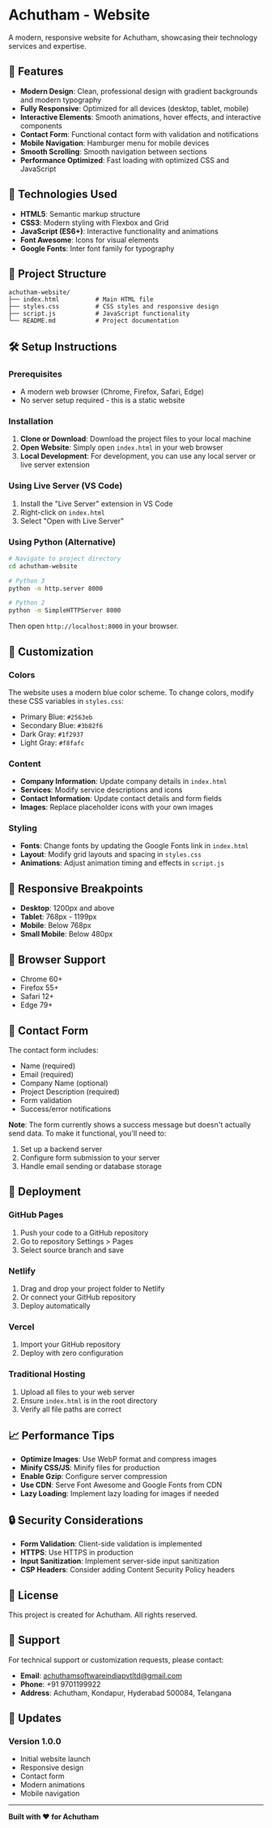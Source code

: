 # Achutham - Website

A modern, responsive website for Achutham, showcasing their technology services and expertise.

## 🌟 Features

- **Modern Design**: Clean, professional design with gradient backgrounds and modern typography
- **Fully Responsive**: Optimized for all devices (desktop, tablet, mobile)
- **Interactive Elements**: Smooth animations, hover effects, and interactive components
- **Contact Form**: Functional contact form with validation and notifications
- **Mobile Navigation**: Hamburger menu for mobile devices
- **Smooth Scrolling**: Smooth navigation between sections
- **Performance Optimized**: Fast loading with optimized CSS and JavaScript

## 🚀 Technologies Used

- **HTML5**: Semantic markup structure
- **CSS3**: Modern styling with Flexbox and Grid
- **JavaScript (ES6+)**: Interactive functionality and animations
- **Font Awesome**: Icons for visual elements
- **Google Fonts**: Inter font family for typography

## 📁 Project Structure

```
achutham-website/
├── index.html          # Main HTML file
├── styles.css          # CSS styles and responsive design
├── script.js           # JavaScript functionality
└── README.md           # Project documentation
```

## 🛠️ Setup Instructions

### Prerequisites
- A modern web browser (Chrome, Firefox, Safari, Edge)
- No server setup required - this is a static website

### Installation
1. **Clone or Download**: Download the project files to your local machine
2. **Open Website**: Simply open `index.html` in your web browser
3. **Local Development**: For development, you can use any local server or live server extension

### Using Live Server (VS Code)
1. Install the "Live Server" extension in VS Code
2. Right-click on `index.html`
3. Select "Open with Live Server"

### Using Python (Alternative)
```bash
# Navigate to project directory
cd achutham-website

# Python 3
python -m http.server 8000

# Python 2
python -m SimpleHTTPServer 8000
```
Then open `http://localhost:8000` in your browser.

## 🎨 Customization

### Colors
The website uses a modern blue color scheme. To change colors, modify these CSS variables in `styles.css`:
- Primary Blue: `#2563eb`
- Secondary Blue: `#3b82f6`
- Dark Gray: `#1f2937`
- Light Gray: `#f8fafc`

### Content
- **Company Information**: Update company details in `index.html`
- **Services**: Modify service descriptions and icons
- **Contact Information**: Update contact details and form fields
- **Images**: Replace placeholder icons with your own images

### Styling
- **Fonts**: Change fonts by updating the Google Fonts link in `index.html`
- **Layout**: Modify grid layouts and spacing in `styles.css`
- **Animations**: Adjust animation timing and effects in `script.js`

## 📱 Responsive Breakpoints

- **Desktop**: 1200px and above
- **Tablet**: 768px - 1199px
- **Mobile**: Below 768px
- **Small Mobile**: Below 480px

## 🔧 Browser Support

- Chrome 60+
- Firefox 55+
- Safari 12+
- Edge 79+

## 📧 Contact Form

The contact form includes:
- Name (required)
- Email (required)
- Company Name (optional)
- Project Description (required)
- Form validation
- Success/error notifications

**Note**: The form currently shows a success message but doesn't actually send data. To make it functional, you'll need to:
1. Set up a backend server
2. Configure form submission to your server
3. Handle email sending or database storage

## 🚀 Deployment

### GitHub Pages
1. Push your code to a GitHub repository
2. Go to repository Settings > Pages
3. Select source branch and save

### Netlify
1. Drag and drop your project folder to Netlify
2. Or connect your GitHub repository
3. Deploy automatically

### Vercel
1. Import your GitHub repository
2. Deploy with zero configuration

### Traditional Hosting
1. Upload all files to your web server
2. Ensure `index.html` is in the root directory
3. Verify all file paths are correct

## 📈 Performance Tips

- **Optimize Images**: Use WebP format and compress images
- **Minify CSS/JS**: Minify files for production
- **Enable Gzip**: Configure server compression
- **Use CDN**: Serve Font Awesome and Google Fonts from CDN
- **Lazy Loading**: Implement lazy loading for images if needed

## 🔒 Security Considerations

- **Form Validation**: Client-side validation is implemented
- **HTTPS**: Use HTTPS in production
- **Input Sanitization**: Implement server-side input sanitization
- **CSP Headers**: Consider adding Content Security Policy headers

## 📝 License

This project is created for Achutham. All rights reserved.

## 🤝 Support

For technical support or customization requests, please contact:
- **Email**: achuthamsoftwareindiapvtltd@gmail.com
- **Phone**: +91 9701199922
- **Address**: Achutham, Kondapur, Hyderabad 500084, Telangana

## 🔄 Updates

### Version 1.0.0
- Initial website launch
- Responsive design
- Contact form
- Modern animations
- Mobile navigation

---

**Built with ❤️ for Achutham**
